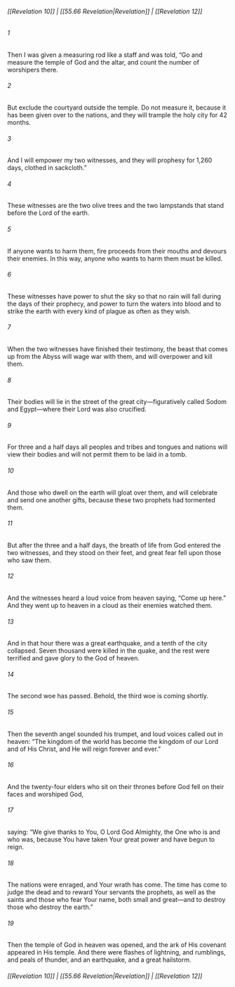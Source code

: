 
###### [[Revelation 10]] | [[55.66 Revelation|Revelation]] | [[Revelation 12]]

###### 1
Then I was given a measuring rod like a staff and was told, “Go and measure the temple of God and the altar, and count the number of worshipers there.
###### 2
But exclude the courtyard outside the temple. Do not measure it, because it has been given over to the nations, and they will trample the holy city for 42 months.
###### 3
And I will empower my two witnesses, and they will prophesy for 1,260 days, clothed in sackcloth.”
###### 4
These witnesses are the two olive trees and the two lampstands that stand before the Lord of the earth.
###### 5
If anyone wants to harm them, fire proceeds from their mouths and devours their enemies. In this way, anyone who wants to harm them must be killed.
###### 6
These witnesses have power to shut the sky so that no rain will fall during the days of their prophecy, and power to turn the waters into blood and to strike the earth with every kind of plague as often as they wish.
###### 7
When the two witnesses have finished their testimony, the beast that comes up from the Abyss will wage war with them, and will overpower and kill them.
###### 8
Their bodies will lie in the street of the great city—figuratively called Sodom and Egypt—where their Lord was also crucified.
###### 9
For three and a half days all peoples and tribes and tongues and nations will view their bodies and will not permit them to be laid in a tomb.
###### 10
And those who dwell on the earth will gloat over them, and will celebrate and send one another gifts, because these two prophets had tormented them.
###### 11
But after the three and a half days, the breath of life from God entered the two witnesses, and they stood on their feet, and great fear fell upon those who saw them.
###### 12
And the witnesses heard a loud voice from heaven saying, “Come up here.” And they went up to heaven in a cloud as their enemies watched them.
###### 13
And in that hour there was a great earthquake, and a tenth of the city collapsed. Seven thousand were killed in the quake, and the rest were terrified and gave glory to the God of heaven.
###### 14
The second woe has passed. Behold, the third woe is coming shortly.
###### 15
Then the seventh angel sounded his trumpet, and loud voices called out in heaven: “The kingdom of the world has become the kingdom of our Lord and of His Christ, and He will reign forever and ever.”
###### 16
And the twenty-four elders who sit on their thrones before God fell on their faces and worshiped God,
###### 17
saying: “We give thanks to You, O Lord God Almighty, the One who is and who was, because You have taken Your great power and have begun to reign.
###### 18
The nations were enraged, and Your wrath has come. The time has come to judge the dead and to reward Your servants the prophets, as well as the saints and those who fear Your name, both small and great—and to destroy those who destroy the earth.”
###### 19
Then the temple of God in heaven was opened, and the ark of His covenant appeared in His temple. And there were flashes of lightning, and rumblings, and peals of thunder, and an earthquake, and a great hailstorm.

###### [[Revelation 10]] | [[55.66 Revelation|Revelation]] | [[Revelation 12]]
